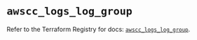 # `awscc_logs_log_group`

Refer to the Terraform Registry for docs: [`awscc_logs_log_group`](https://registry.terraform.io/providers/hashicorp/awscc/0.70.0/docs/resources/logs_log_group).
